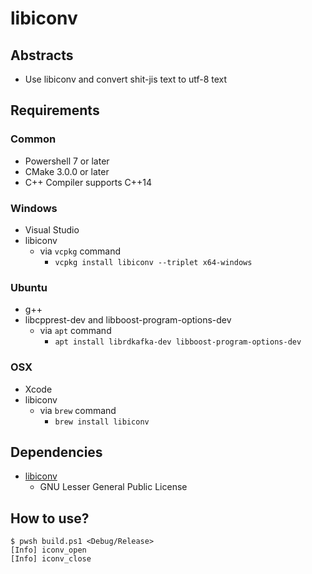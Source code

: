 # libiconv

## Abstracts

* Use libiconv and convert shit-jis text to utf-8 text

## Requirements

### Common

* Powershell 7 or later
* CMake 3.0.0 or later
* C++ Compiler supports C++14

### Windows

* Visual Studio
* libiconv
  * via `vcpkg` command
    * `vcpkg install libiconv --triplet x64-windows`

### Ubuntu

* g++
* libcpprest-dev and libboost-program-options-dev
  * via `apt` command
    * `apt install librdkafka-dev libboost-program-options-dev`

### OSX

* Xcode
* libiconv
  * via `brew` command
    * `brew install libiconv`

## Dependencies

* [libiconv](https://www.gnu.org/software/libiconv/)
  * GNU Lesser General Public License

## How to use?

````shell
$ pwsh build.ps1 <Debug/Release>
[Info] iconv_open
[Info] iconv_close
````